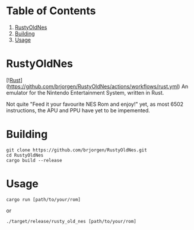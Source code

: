 
# Table of Contents

1.  [RustyOldNes](#org3b7fcb5)
2.  [Building](#orgcda790f)
3.  [Usage](#org372d615)



<a id="org3b7fcb5"></a>

# RustyOldNes

[\![Rust](![img](https://github.com/brjorgen/RustyOldNes/actions/workflows/rust.yml/badge.svg))](<https://github.com/brjorgen/RustyOldNes/actions/workflows/rust.yml>)
An emulator for the Nintendo Entertainment System, written in Rust.

Not quite "Feed it your favourite NES Rom and enjoy!" yet, as most 6502
instructions, the APU and PPU have yet to be impemented.


<a id="orgcda790f"></a>

# Building

    git clone https://github.com/brjorgen/RustyOldNes.git
    cd RustyOldNes
    cargo build --release


<a id="org372d615"></a>

# Usage

    cargo run [path/to/your/rom]

or

    ./target/release/rusty_old_nes [path/to/your/rom]

